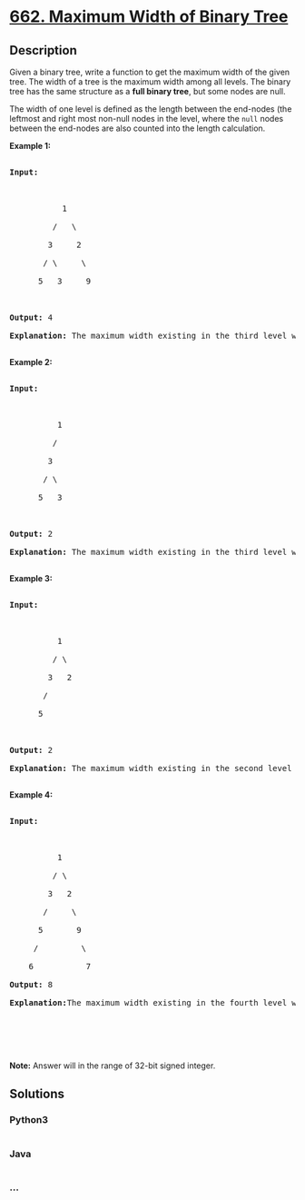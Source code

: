 # [662. Maximum Width of Binary Tree](https://leetcode.com/problems/maximum-width-of-binary-tree)

## Description
<p>Given a binary tree, write a function to get the maximum width of the given tree. The width of a tree is the maximum width among all levels. The binary tree has the same structure as a <b>full binary tree</b>, but some nodes are null.</p>



<p>The width of one level is defined as the length between the end-nodes (the leftmost and right most non-null nodes in the level, where the <code>null</code> nodes between the end-nodes are also counted into the length calculation.</p>



<p><b>Example 1:</b></p>



<pre>

<b>Input:</b> 



           1

         /   \

        3     2

       / \     \  

      5   3     9 



<b>Output:</b> 4

<b>Explanation:</b> The maximum width existing in the third level with the length 4 (5,3,null,9).

</pre>



<p><b>Example 2:</b></p>



<pre>

<b>Input:</b> 



          1

         /  

        3    

       / \       

      5   3     



<b>Output:</b> 2

<b>Explanation:</b> The maximum width existing in the third level with the length 2 (5,3).

</pre>



<p><b>Example 3:</b></p>



<pre>

<b>Input:</b> 



          1

         / \

        3   2 

       /        

      5      



<b>Output:</b> 2

<b>Explanation:</b> The maximum width existing in the second level with the length 2 (3,2).

</pre>



<p><b>Example 4:</b></p>



<pre>

<b>Input:</b> 



          1

         / \

        3   2

       /     \  

      5       9 

     /         \

    6           7

<b>Output:</b> 8

<b>Explanation:</b>The maximum width existing in the fourth level with the length 8 (6,null,null,null,null,null,null,7).





</pre>



<p><b>Note:</b> Answer will in the range of 32-bit signed integer.</p>




## Solutions


<!-- tabs:start -->

### **Python3**

```python

```

### **Java**

```java

```

### **...**
```

```

<!-- tabs:end -->